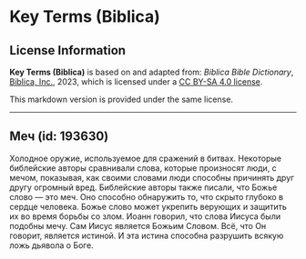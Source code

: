 # Key Terms (Biblica)

## License Information

**Key Terms (Biblica)** is based on and adapted from: _Biblica Bible Dictionary_, [Biblica, Inc.](https://www.biblica.com/), 2023, which is licensed under a [CC BY-SA 4.0 license](https://creativecommons.org/licenses/by-sa/4.0/legalcode.en).

This markdown version is provided under the same license.



--------------------------------

## Меч (id: 193630)

Холодное оружие, используемое для сражений в битвах. Некоторые библейские авторы сравнивали слова, которые произносят люди, с мечом, показывая, как своими словами люди способны причинять друг другу огромный вред. Библейские авторы также писали, что Божье слово — это меч. Оно способно обнаружить то, что скрыто глубоко в сердце человека. Божье слово может укрепить верующих и защитить их во время борьбы со злом. Иоанн говорил, что слова Иисуса были подобны мечу. Сам Иисус является Божьим Словом. Всё, что Он говорит, является истиной. И эта истина способна разрушить всякую ложь дьявола о Боге. 



